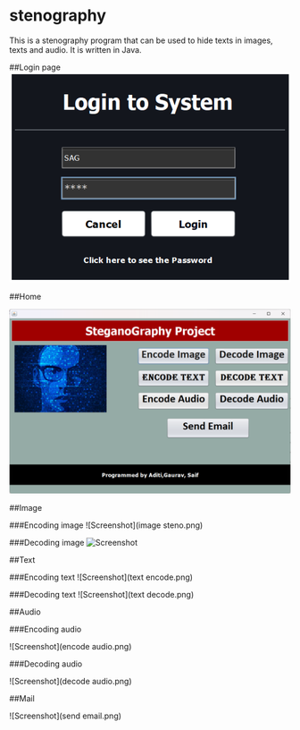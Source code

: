 # stenography

This is a stenography program that can be used to hide texts in images, texts and audio. It is written in Java.

##Login page
![Screenshot](login.png)


##Home

![Screenshot](home.png)


##Image

###Encoding image
![Screenshot](image steno.png)

###Decoding image
![Screenshot](decode.png)


##Text

###Encoding text
![Screenshot](text encode.png)

###Decoding text
![Screenshot](text decode.png)

##Audio

###Encoding audio

![Screenshot](encode audio.png)

###Decoding audio

![Screenshot](decode audio.png)


##Mail

![Screenshot](send email.png)





